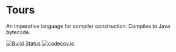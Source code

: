 # Tours

An imperative language for compiler construction. Compiles to Java bytecode.

[![Build Status](https://travis-ci.org/jipspel/tours.svg?branch=master)](https://travis-ci.org/jipspel/tours)
[![codecov.io](http://codecov.io/github/jipspel/tours/coverage.svg?branch=master)](http://codecov.io/github/jipspel/tours?branch=master)
